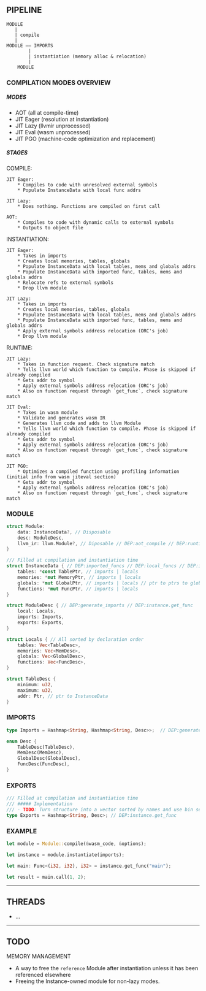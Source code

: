 ## PIPELINE
```
MODULE
   |
   | compile
   |
MODULE —— IMPORTS
        |
        | instantiation (memory alloc & relocation)
        |
    MODULE
```

### COMPILATION MODES OVERVIEW
##### MODES
- AOT (all at compile-time)
- JIT Eager (resolution at instantiation)
- JIT Lazy (llvmir unprocessed)
- JIT Eval (wasm unprocessed)
- JIT PGO (machine-code optimization and replacement)


##### STAGES
COMPILE:

    JIT Eager:
        * Compiles to code with unresolved external symbols
        * Populate InstanceData with local func addrs

    JIT Lazy:
        * Does nothing. Functions are compiled on first call

    AOT:
        * Compiles to code with dynamic calls to external symbols
        * Outputs to object file


INSTANTIATION:

    JIT Eager:
        * Takes in imports
        * Creates local memories, tables, globals
        * Populate InstanceData with local tables, mems and globals addrs
        * Populate InstanceData with imported func, tables, mems and globals addrs
        * Relocate refs to external symbols
        * Drop llvm module

    JIT Lazy:
        * Takes in imports
        * Creates local memories, tables, globals
        * Populate InstanceData with local tables, mems and globals addrs
        * Populate InstanceData with imported func, tables, mems and globals addrs
        * Apply external symbols address relocation (ORC's job)
        * Drop llvm module

RUNTIME:

    JIT Lazy:
        * Takes in function request. Check signature match
        * Tells llvm world which function to compile. Phase is skipped if already compiled
        * Gets addr to symbol
        * Apply external symbols address relocation (ORC's job)
        * Also on function request through `get_func`, check signature match

    JIT Eval:
        * Takes in wasm module
        * Validate and generates wasm IR
        * Generates llvm code and adds to llvm Module
        * Tells llvm world which function to compile. Phase is skipped if already compiled
        * Gets addr to symbol
        * Apply external symbols address relocation (ORC's job)
        * Also on function request through `get_func`, check signature match

    JIT PGO:
        * Optimizes a compiled function using profiling information (initial info from wasm jiteval section)
        * Gets addr to symbol
        * Apply external symbols address relocation (ORC's job)
        * Also on function request through `get_func`, check signature match


### MODULE
```rust
struct Module:
    data: InstanceData?, // Disposable
    desc: ModuleDesc,
    llvm_ir: llvm.Module?, // Diposable // DEP:aot_compile // DEP:runtime_lazy_compile
}
```

```rust
/// Filled at compilation and instantiation time
struct InstanceData { // DEP:imported_funcs // DEP:local_funcs // DEP:instance.get_func
    tables: *const TablePtr, // imports | locals
    memories: *mut MemoryPtr, // imports | locals
    globals: *mut GlobalPtr, // imports | locals // ptr to ptrs to global value
    functions: *mut FuncPtr, // imports | locals
}
```

```rust
struct ModuleDesc { // DEP:generate_imports // DEP:instance.get_func
    local: Locals,
    imports: Imports,
    exports: Exports,
}
```

```rust
struct Locals { // All sorted by declaration order
    tables: Vec<TableDesc>,
    memories: Vec<MemDesc>,
    globals: Vec<GlobalDesc>,
    functions: Vec<FuncDesc>,
}
```

```rust
struct TableDesc {
    minimum: u32,
    maximum: u32,
    addr: Ptr, // ptr to InstanceData
}
```

### IMPORTS
```rust
type Imports = Hashmap<String, Hashmap<String, Desc>>;  // DEP:generate_imports
```

```rust
enum Desc {
    TableDesc(TableDesc),
    MemDesc(MemDesc),
    GlobalDesc(GlobalDesc),
    FuncDesc(FuncDesc),
}
```

### EXPORTS
```rust
/// Filled at compilation and instantiation time
/// ##### Implementation
/// - TODO: Turn structure into a vector sorted by names and use bin search for lookup. Benchmark against current approaach.
type Exports = Hashmap<String, Desc>; // DEP:instance.get_func
```

### EXAMPLE
```rust
let module = Module::compile(&wasm_code, &options);

let instance = module.instantiate(imports);

let main: Func<(i32, i32), i32> = instance.get_func("main");

let result = main.call(1, 2);
```

-------------------------------------------------------------------

## THREADS
* ...

-------------------------------------------------------------------

## TODO
MEMORY MANAGEMENT
- A way to free the `reference` Module after instantiation unless it has been referenced elsewhere
- Freeing the Instance-owned module for non-lazy modes.
